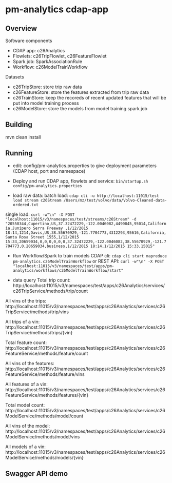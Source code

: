 # pm-analytics cdap-app

## Overview
Software components
- CDAP app: c26Analytics
- Flowlets: c26TripFlowlet, c26FeatureFlowlet
- Spark job: SparkAssociationRule
- Workflow: c26ModelTrainWorkflow

Datasets
- c26TripStore: store trip raw data
- c26FeatureStore: store the features extracted from trip raw data
- c26TrainStore: keep the recoreds of recent updated features that will be put into model training process
- c26ModelStore: store the models from model training spark job

## Building
mvn clean install

## Running
- edit:
config/pm-analytics.properties to give deployment parameters (CDAP host, port and namespace)

- Deploy and run CDAP app, flowlets and service:
`bin/startup.sh config/pm-analytics.properties`

- load raw data:
batch load:
`cdap cli -u http://localhost:11015/test load stream c26Stream /Users/mz/test/volvo/data/Volvo-Cleaned-data-ordered.txt`

single load:
`curl -w"\n" -X POST "localhost:11015/v3/namespaces/test/streams/c26Stream" -d "20558344,Cupertino,US,37.32472229,-122.0046082,4490845,95014,California,Junipero Serra Freeway ,1/12/2015 18:14,1214,Davis,US,38.55670929,-121.7704773,4312293,95616,California,Santa Rosa Street 1555,1/12/2015 15:33,20659034,0,0,0,0,0,0,37.32472229,-122.0046082,38.55670929,-121.7704773,0,20659034,business,1/12/2015 18:14,1/12/2015 15:33,15015"`

- Run Workflow/Spark to train models
CDAP cli:
`cdap cli start mapreduce pm-analytics.c26ModelTrainWorkflow`
or REST API:
`curl -w"\n" -X POST "localhost:11015/v3/namespaces/test/apps/pm-analytics/workflows/c26ModelTrainWorkflow/start"`

- data query
Total trip count:
http://localhost:11015/v3/namespaces/test/apps/c26Analytics/services/c26TripService/methods/trip/count

All vins of the trips:
http://localhost:11015/v3/namespaces/test/apps/c26Analytics/services/c26TripService/methods/trip/vins

All trips of a vin:
http://localhost:11015/v3/namespaces/test/apps/c26Analytics/services/c26TripService/methods/trips/{vin}

Total feature count:
http://localhost:11015/v3/namespaces/test/apps/c26Analytics/services/c26FeatureService/methods/feature/count

All vins of the features:
http://localhost:11015/v3/namespaces/test/apps/c26Analytics/services/c26FeatureService/methods/feature/vins

All features of a vin:
http://localhost:11015/v3/namespaces/test/apps/c26Analytics/services/c26FeatureService/methods/features/{vin}

Total model count:
http://localhost:11015/v3/namespaces/test/apps/c26Analytics/services/c26ModelService/methods/model/count

All vins of the model:
http://localhost:11015/v3/namespaces/test/apps/c26Analytics/services/c26ModelService/methods/model/vins

All models of a vin:
http://localhost:11015/v3/namespaces/test/apps/c26Analytics/services/c26ModelService/methods/models/{vin}



## Swagger API demo




